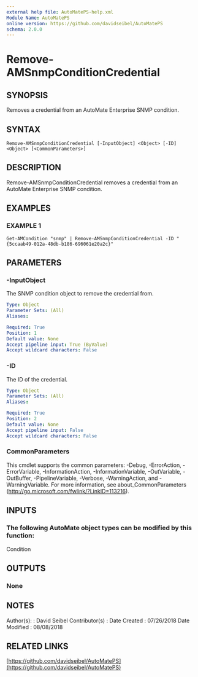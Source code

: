 ```yaml
---
external help file: AutoMatePS-help.xml
Module Name: AutoMatePS
online version: https://github.com/davidseibel/AutoMatePS
schema: 2.0.0
---
```


# Remove-AMSnmpConditionCredential

## SYNOPSIS
Removes a credential from an AutoMate Enterprise SNMP condition.

## SYNTAX

```
Remove-AMSnmpConditionCredential [-InputObject] <Object> [-ID] <Object> [<CommonParameters>]
```

## DESCRIPTION
Remove-AMSnmpConditionCredential removes a credential from an AutoMate Enterprise SNMP condition.

## EXAMPLES

### EXAMPLE 1
```
Get-AMCondition "snmp" | Remove-AMSnmpConditionCredential -ID "{5ccaab49-012a-48db-b186-696061e20a2c}"
```

## PARAMETERS

### -InputObject
The SNMP condition object to remove the credential from.

```yaml
Type: Object
Parameter Sets: (All)
Aliases:

Required: True
Position: 1
Default value: None
Accept pipeline input: True (ByValue)
Accept wildcard characters: False
```

### -ID
The ID of the credential.

```yaml
Type: Object
Parameter Sets: (All)
Aliases:

Required: True
Position: 2
Default value: None
Accept pipeline input: False
Accept wildcard characters: False
```

### CommonParameters
This cmdlet supports the common parameters: -Debug, -ErrorAction, -ErrorVariable, -InformationAction, -InformationVariable, -OutVariable, -OutBuffer, -PipelineVariable, -Verbose, -WarningAction, and -WarningVariable.
For more information, see about_CommonParameters (http://go.microsoft.com/fwlink/?LinkID=113216).

## INPUTS

### The following AutoMate object types can be modified by this function:
Condition

## OUTPUTS

### None

## NOTES
Author(s):     : David Seibel
Contributor(s) :
Date Created   : 07/26/2018
Date Modified  : 08/08/2018

## RELATED LINKS

[https://github.com/davidseibel/AutoMatePS](https://github.com/davidseibel/AutoMatePS)

